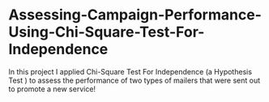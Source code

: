 # Assessing-Campaign-Performance-Using-Chi-Square-Test-For-Independence
In this project I applied Chi-Square Test For Independence (a Hypothesis Test ) to assess the performance of two types of mailers that were sent out to promote a new service!
